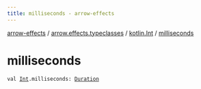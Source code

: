 ```yaml
---
title: milliseconds - arrow-effects
---
```


[arrow-effects](../../index.html) / [arrow.effects.typeclasses](../index.html) / [kotlin.Int](index.html) / [milliseconds](./milliseconds.html)

# milliseconds

`val `[`Int`](https://kotlinlang.org/api/latest/jvm/stdlib/kotlin/-int/index.html)`.milliseconds: `[`Duration`](../-duration/index.html)
